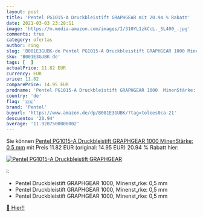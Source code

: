 ```yaml
---
layout: post
title: 'Pentel PG1015-A Druckbleistift GRAPHGEAR mit 20.94 % Rabatt'
date: 2021-03-03 23:28:11
image: 'https://m.media-amazon.com/images/I/310YL1zkCcL._SL400_.jpg'
comments: true
category: ofertas
author: ring
slug: 'B001E3GUBK-de Pentel PG1015-A Druckbleistift GRAPHGEAR 1000 MinenStärke:...'
sku: 'B001E3GUBK-de'
tags: [  ]
actualPrice: 11.82 EUR
currency: EUR
price: 11.82
comparePrice: 14.95 EUR
prodname: 'Pentel PG1015-A Druckbleistift GRAPHGEAR 1000  MinenStärke: 0 5 mm'
country: 'de'
flag: '🇩🇪'
brand: 'Pentel'
buyurl: 'https://www.amazon.de/dp/B001E3GUBK/?tag=tolees0ca-21'
descuento: '20.94'
average: '11.9207500000002'
---
```


Sie können [Pentel PG1015-A Druckbleistift GRAPHGEAR 1000  MinenStärke: 0 5 mm](https://www.amazon.de/dp/B001E3GUBK/?tag=tolees0ca-21) mit Preis 11.82 EUR (original: 14.95 EUR) 20.94 % Rabatt hier:

[![Pentel PG1015-A Druckbleistift GRAPHGEAR](https://m.media-amazon.com/images/I/310YL1zkCcL._SL400_.jpg)](https://www.amazon.de/dp/B001E3GUBK/?tag=tolees0ca-21)

ℹ️:

- Pentel Druckbleistift GRAPHGEAR 1000, Minenst„rke: 0,5 mm
- Pentel Druckbleistift GRAPHGEAR 1000, Minenst„rke: 0,5 mm
- Pentel Druckbleistift GRAPHGEAR 1000, Minenst„rke: 0,5 mm

[🛒 Hier!!](https://www.amazon.de/dp/B001E3GUBK/?tag=tolees0ca-21)
